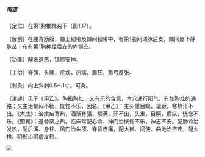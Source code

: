 ##### 陶道

〔定位〕在第1胸椎棘突下（图137）。

〔解剖〕在腰背筋膜，棘上韧带及棘间韧带中，有第1肋间动脉后支，棘间皮下静脉丛；布有第1胸神经后支的内侧支。

〔功能〕解表退热，镇惊安神。

〔主治〕脊强，头痛，疟疾，热病，癫狂，角弓反张。

〔刺灸〕向上斜刺0.5～1寸。可灸。

〔讲述〕见于《甲乙》。陶指陶灶，又有乐的含意，本穴通行阳气，有如陶灶的通路；又主治郁闷不畅，恍惚不乐，因名。《甲乙》：主头重目瞑，凄厥，寒热汗不出。《大成》：治痎疟寒热，洒渐脊强，烦满，汗不出，头重，目瞑，瘈疭，恍惚不乐。《图翼》：退骨蒸之热。临床常配心俞、神门治恍惚不乐，神志不安。配肺俞治发热，配后溪、身柱、风门治头项、脊背疼痛，配大椎、间使、曲池治疟疾，配大椎、阴郄治阴虚发热。

<img src="./img/图137.jpg" style="zoom:80%;" />
